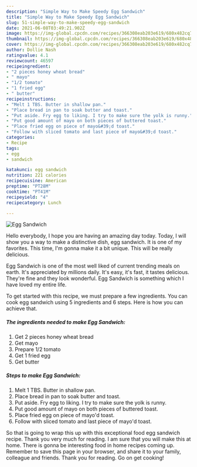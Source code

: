 ```yaml
---
description: "Simple Way to Make Speedy Egg Sandwich"
title: "Simple Way to Make Speedy Egg Sandwich"
slug: 51-simple-way-to-make-speedy-egg-sandwich
date: 2021-06-08T03:49:21.902Z
image: https://img-global.cpcdn.com/recipes/366308eab203e619/680x482cq70/egg-sandwich-recipe-main-photo.jpg
thumbnail: https://img-global.cpcdn.com/recipes/366308eab203e619/680x482cq70/egg-sandwich-recipe-main-photo.jpg
cover: https://img-global.cpcdn.com/recipes/366308eab203e619/680x482cq70/egg-sandwich-recipe-main-photo.jpg
author: Dollie Nash
ratingvalue: 4.1
reviewcount: 46597
recipeingredient:
- "2 pieces honey wheat bread"
- " mayo"
- "1/2 tomato"
- "1 fried egg"
- " butter"
recipeinstructions:
- "Melt 1 TBS. Butter in shallow pan."
- "Place bread in pan to soak butter and toast."
- "Put aside. Fry egg to liking. I try to make sure the yolk is runny."
- "Put good amount of mayo on both pieces of buttered toast."
- "Place fried egg on piece of mayo&#39;d toast."
- "Follow with sliced tomato and last piece of mayo&#39;d toast."
categories:
- Recipe
tags:
- egg
- sandwich

katakunci: egg sandwich 
nutrition: 221 calories
recipecuisine: American
preptime: "PT28M"
cooktime: "PT41M"
recipeyield: "4"
recipecategory: Lunch

---
```



![Egg Sandwich](https://img-global.cpcdn.com/recipes/366308eab203e619/680x482cq70/egg-sandwich-recipe-main-photo.jpg)

Hello everybody, I hope you are having an amazing day today. Today, I will show you a way to make a distinctive dish, egg sandwich. It is one of my favorites. This time, I'm gonna make it a bit unique. This will be really delicious.

Egg Sandwich is one of the most well liked of current trending meals on earth. It's appreciated by millions daily. It's easy, it's fast, it tastes delicious. They're fine and they look wonderful. Egg Sandwich is something which I have loved my entire life.




To get started with this recipe, we must prepare a few ingredients. You can cook egg sandwich using 5 ingredients and 6 steps. Here is how you can achieve that.

<!--inarticleads1-->

##### The ingredients needed to make Egg Sandwich:

1. Get 2 pieces honey wheat bread
1. Get  mayo
1. Prepare 1/2 tomato
1. Get 1 fried egg
1. Get  butter




<!--inarticleads2-->

##### Steps to make Egg Sandwich:

1. Melt 1 TBS. Butter in shallow pan.
1. Place bread in pan to soak butter and toast.
1. Put aside. Fry egg to liking. I try to make sure the yolk is runny.
1. Put good amount of mayo on both pieces of buttered toast.
1. Place fried egg on piece of mayo&#39;d toast.
1. Follow with sliced tomato and last piece of mayo&#39;d toast.




So that is going to wrap this up with this exceptional food egg sandwich recipe. Thank you very much for reading. I am sure that you will make this at home. There is gonna be interesting food in home recipes coming up. Remember to save this page in your browser, and share it to your family, colleague and friends. Thank you for reading. Go on get cooking!
